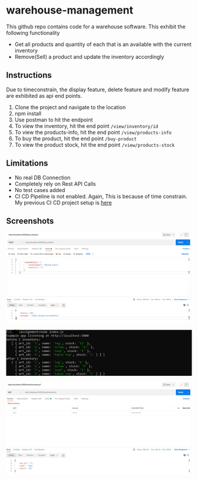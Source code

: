 # warehouse-management

This github repo contains code for a warehouse software. This exhibit the following functionality
  * Get all products and quantity of each that is an available with the current inventory
  * Remove(Sell) a product and update the inventory accordingly


## Instructions

Due to timeconstrain, the display feature, delete feature and modify feature are exhibited as api end points. 

1. Clone the project and navigate to the location
2. npm install
3. Use postman to hit the endpoint
4. To view the inventory,  hit the end point ``/view/inventory/id``
5. To view the products-info,  hit the end point ``/view/products-info``
6. To buy the product, hit the end point ``/buy-product``
7. To view the product stock, hit the end point ``/view/products-stock``



## Limitations
  * No real DB Connection
  * Completely rely on Rest API Calls
  * No test cases added
  * CI CD Pipeline is not enabled. Again, This is because of time constrain. My previous CI CD project setup is [here](https://github.com/arunprakashpj/Deploying-CICD-Pipeline-in-Azure) 
## Screenshots

![Screenshot](https://github.com/arunprakashpj/warehouse-management/blob/main/Screenshots/buy-request.PNG)

![Screenshot](https://github.com/arunprakashpj/warehouse-management/blob/main/Screenshots/results.PNG)

![Screenshot](https://github.com/arunprakashpj/warehouse-management/blob/main/Screenshots/get-request.PNG)
